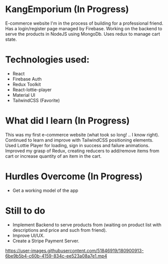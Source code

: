 # KangEmporium (In Progress)
  E-commerce website I'm in the process of building for a professional friend. Has a login/register page managed by Firebase.
  Working on the backend to serve the products in NodeJS using MongoDb.
  Uses redux to manage cart state. 

# Technologies used:
 * React
 * Firebase Auth 
 * Redux Toolkit
 * React-lottie-player
 * Material UI
 * TailwindCSS (Favorite)
 
# What did I learn (In Progress)
  This was my first e-commerce website (what took so long! .. I know right). Continued to learn and improve with TailwindCSS positioning elements.
  Used Lottie Player for loading, sign in success and failure animations. Improved my grasp of Redux, creating reducers to add/remove items from cart
  or increase quantity of an item in the cart.
  
# Hurdles Overcome (In Progress)
 * Get a working model of the app
 
# Still to do 
 * Implement Backend to serve products from (waiting on product list with descriptions and price and such from friend).
 * Improve UI/UX.
 * Create a Stripe Payment Server.


https://user-images.githubusercontent.com/51846919/180900913-6be9b5b4-c60b-4159-834c-ee523a08a7e1.mp4

